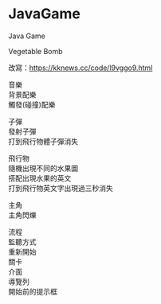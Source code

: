 # JavaGame
Java Game

Vegetable Bomb

改寫：https://kknews.cc/code/l9vggo9.html


音樂<br>
  背景配樂<br>
  觸發(碰撞)配樂<br>

子彈<br>
  發射子彈<br>
  打到飛行物體子彈消失<br>

飛行物<br>
  隨機出現不同的水果圖<br>
  搭配出現水果的英文<br>
  打到飛行物英文字出現過三秒消失<br>

主角<br>
  主角閃爍<br>

流程<br>
  監聽方式<br>
  重新開始<br>
  關卡<br>
  介面<br>
  導覽列<br>
  開始前的提示框<br>
